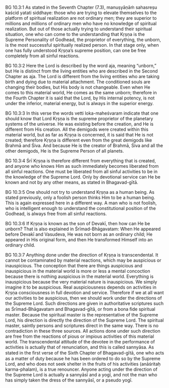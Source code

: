 BG 10.3:1	As stated in the Seventh Chapter (7.3), manuṣyāṇāṁ sahasreṣu kaścid yatati siddhaye: those who are trying to elevate themselves to the platform of spiritual realization are not ordinary men; they are superior to millions and millions of ordinary men who have no knowledge of spiritual realization. But out of those actually trying to understand their spiritual situation, one who can come to the understanding that Kṛṣṇa is the Supreme Personality of Godhead, the proprietor of everything, the unborn, is the most successful spiritually realized person. In that stage only, when one has fully understood Kṛṣṇa’s supreme position, can one be free completely from all sinful reactions.

BG 10.3:2	Here the Lord is described by the word aja, meaning “unborn,” but He is distinct from the living entities who are described in the Second Chapter as aja. The Lord is different from the living entities who are taking birth and dying due to material attachment. The conditioned souls are changing their bodies, but His body is not changeable. Even when He comes to this material world, He comes as the same unborn; therefore in the Fourth Chapter it is said that the Lord, by His internal potency, is not under the inferior, material energy, but is always in the superior energy.

BG 10.3:3	In this verse the words vetti loka-maheśvaram indicate that one should know that Lord Kṛṣṇa is the supreme proprietor of the planetary systems of the universe. He was existing before the creation, and He is different from His creation. All the demigods were created within this material world, but as far as Kṛṣṇa is concerned, it is said that He is not created; therefore Kṛṣṇa is different even from the great demigods like Brahmā and Śiva. And because He is the creator of Brahmā, Śiva and all the other demigods, He is the Supreme Person of all planets.

BG 10.3:4	Śrī Kṛṣṇa is therefore different from everything that is created, and anyone who knows Him as such immediately becomes liberated from all sinful reactions. One must be liberated from all sinful activities to be in the knowledge of the Supreme Lord. Only by devotional service can He be known and not by any other means, as stated in Bhagavad-gītā.

BG 10.3:5	One should not try to understand Kṛṣṇa as a human being. As stated previously, only a foolish person thinks Him to be a human being. This is again expressed here in a different way. A man who is not foolish, who is intelligent enough to understand the constitutional position of the Godhead, is always free from all sinful reactions.

BG 10.3:6	If Kṛṣṇa is known as the son of Devakī, then how can He be unborn? That is also explained in Śrīmad-Bhāgavatam: When He appeared before Devakī and Vasudeva, He was not born as an ordinary child; He appeared in His original form, and then He transformed Himself into an ordinary child.

BG 10.3:7	Anything done under the direction of Kṛṣṇa is transcendental. It cannot be contaminated by material reactions, which may be auspicious or inauspicious. The conception that there are things auspicious and inauspicious in the material world is more or less a mental concoction because there is nothing auspicious in the material world. Everything is inauspicious because the very material nature is inauspicious. We simply imagine it to be auspicious. Real auspiciousness depends on activities in Kṛṣṇa consciousness in full devotion and service. Therefore if we at all want our activities to be auspicious, then we should work under the directions of the Supreme Lord. Such directions are given in authoritative scriptures such as Śrīmad-Bhāgavatam and Bhagavad-gītā, or from a bona ﬁde spiritual master. Because the spiritual master is the representative of the Supreme Lord, his direction is directly the direction of the Supreme Lord. The spiritual master, saintly persons and scriptures direct in the same way. There is no contradiction in these three sources. All actions done under such direction are free from the reactions of pious or impious activities of this material world. The transcendental attitude of the devotee in the performance of activities is actually that of renunciation, and this is called sannyāsa. As stated in the ﬁrst verse of the Sixth Chapter of Bhagavad-gītā, one who acts as a matter of duty because he has been ordered to do so by the Supreme Lord, and who does not seek shelter in the fruits of his activities (anāśritaḥ karma-phalam), is a true renouncer. Anyone acting under the direction of the Supreme Lord is actually a sannyāsī and a yogī, and not the man who has simply taken the dress of the sannyāsī, or a pseudo yogī.